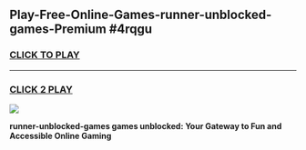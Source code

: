 
## Play-Free-Online-Games-runner-unblocked-games-Premium #4rqgu
<h3>
<a href="https://premium.freeplayer.one?title=runner-unblocked-games&ref=8M">CLICK TO PLAY</a></h3>
<hr>

<h3>
<a href="https://premium.freeplayer.one?title=runner-unblocked-games&ref=8M">CLICK 2 PLAY</a>
  
</h3>

<a href="https://premium.freeplayer.one?title=runner-unblocked-games&ref=8M"><img src="https://clearcache.store/games.png"></a>


**runner-unblocked-games games unblocked: Your Gateway to Fun and Accessible Online Gaming**

